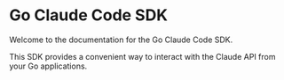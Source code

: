# Go Claude Code SDK

Welcome to the documentation for the Go Claude Code SDK.

This SDK provides a convenient way to interact with the Claude API from your Go applications.
